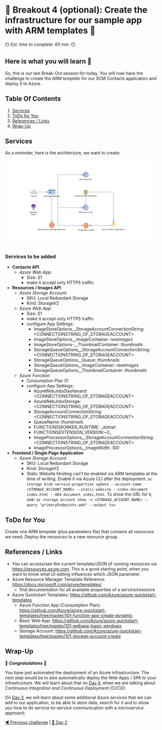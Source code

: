 # 💎 Breakout 4 (optional): Create the infrastructure for our sample app with ARM templates 💎

⏲️ *Est. time to complete: 60 min.* ⏲️

## Here is what you will learn 🎯

So, this is our last Break-Out session for today. You will now have the challenge to create the _ARM template_ for our SCM Contacts application and deploy it to Azure.

## Table Of Contents

1. [Services](#services)
2. [ToDo for You](#todo-for-you)
3. [References / Links](#references-links)
4. [Wrap-Up](#wrap-up)

## Services

As a reminder, here is the architecture, we want to create:

![architecture_day2](../images/architecture_day2.png "architecture_day2")

### Services to be added

- **Contacts API**
  - _Azure Web App:_
    - Size: S1
    - make it accept only HTTPS traffic
- **Resources / Images API**
  - _Azure Storage Account:_
    - SKU: Local Redundant Storage
    - Kind: StorageV2
  - _Azure Web App:_
    - Size: S1
    - make it accept only HTTPS traffic
    - configure App Settings:
      - ImageStoreOptions\_\_StorageAccountConnectionString: <CONNECTIONSTRING_OF_STORAGEACCOUNT>
      - ImageStoreOptions\_\_ImageContainer: _rawimages_
      - ImageStoreOptions-\_\_ThumbnailContainer: _thumbnails_
      - StorageQueueOptions\_\_StorageAccountConnectionString: <CONNECTIONSTRING_OF_STORAGEACCOUNT>
      - StorageQueueOptions\_\_Queue: _thumbnails_
      - StorageQueueOptions\_\_ImageContainer: _rawimages_
      - StorageQueueOptions\_\_ThumbnailContainer: _thumbnails_
  - _Azure Function:_
    - Consumption Plan (!)
    - configure App Settings:
      - AzureWebJobsDashboard: <CONNECTIONSTRING_OF_STORAGEACCOUNT>
      - AzureWebJobsStorage: <CONNECTIONSTRING_OF_STORAGEACCOUNT>
      - StorageAccountConnectionString: <CONNECTIONSTRING_OF_STORAGEACCOUNT>
      - QueueName: _thumbnails_
      - FUNCTIONS*WORKER_RUNTIME: \_dotnet*
      - FUNCTIONS*EXTENSION_VERSION:*~2\_
      - ImageProcessorOptions\_\_StorageAccountConnectionString: <CONNECTIONSTRING_OF_STORAGEACCOUNT>
      - ImageProcessorOptions\_\_ImageWidth: _100_
- **Frontend / Single Page Application**
  - _Azure Storage Account:_
    - SKU: Local Redundant Storage
    - Kind: StorageV2
    - Static Website Hosting can't be enabled via ARM templates at the time of writing. Enable it via Azure CLI after the deployment: `az storage blob service-properties update --account-name <STORAGE_ACCOUNT_NAME> --static-website --index-document index.html --404-document index.html`. To show the URL for it, use: `az storage account show -n <STORAGE_ACCOUNT_NAME> --query "primaryEndpoints.web" --output tsv`

## ToDo for You

Create one ARM template (plus parameters file) that contains all resources we need. Deploy the resources to a new resource group.

## References / Links

- You can access/see the current template/JSON of running resources via <https://resources.azure.com>. This is a good starting point, when you want to know what UI setting influences which JSON parameter.
- Azure Resource Manager Template Reference: <https://docs.microsoft.com/azure/templates/>
  - find documentation for all available properties of a service/resource
- Azure Quickstart Templates: <https://github.com/Azure/azure-quickstart-templates>
  - Azure Function App (Consumption Plan): <https://github.com/Azure/azure-quickstart-templates/tree/master/101-function-app-create-dynamic>
  - Basic Web App: <https://github.com/Azure/azure-quickstart-templates/tree/master/101-webapp-basic-windows>
  - Storage Account: <https://github.com/Azure/azure-quickstart-templates/tree/master/101-storage-account-create>

## Wrap-Up

🎉 **_Congratulations_** 🎉

You have just automated the deployment of an Azure infrastructure. The next step would be to also automatically deploy the Web Apps / SPA to your infrastructure. We will learn about that on [Day 4](../../day4/README.md), when we are talking about _Continuous Integration and Continuous Deployment (CI/CD)_.

On [Day 3](../../day3/README.md), we will learn about some additional Azure services that we can add to our application, to be able to store data, search for it and to show you how to do service-to-service communication with a _microservice approach_.

[◀ Previous challenge](./06-challenge-bo-3.md) | [🔼 Day 2](../README.md)
